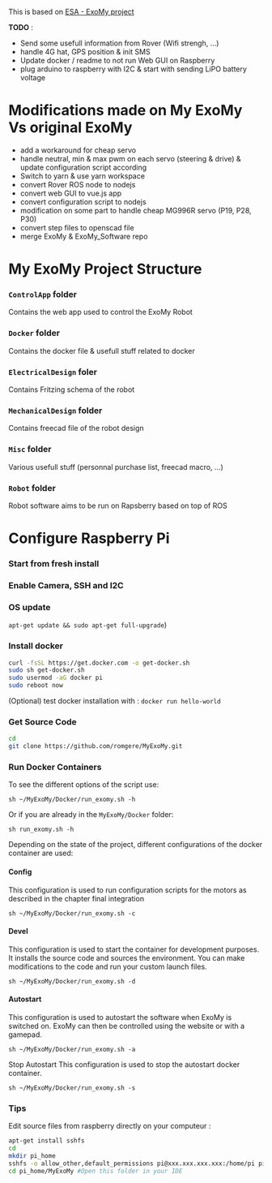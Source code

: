 This is based on [ESA - ExoMy project](https://github.com/esa-prl/ExoMy/)

**TODO** : 

- Send some usefull information from Rover (Wifi strengh, ...)
- handle 4G hat, GPS position & init SMS
- Update docker / readme to not run Web GUI on Raspberry
- plug arduino to raspberry with I2C & start with sending LiPO battery voltage

# Modifications made on My ExoMy Vs original ExoMy

- add a workaround for cheap servo
- handle neutral, min & max pwm on each servo (steering & drive) & update configuration script according
- Switch to yarn & use yarn workspace
- convert Rover ROS node to nodejs
- convert web GUI to vue.js app
- convert configuration script to nodejs
- modification on some part to handle cheap MG996R servo (P19, P28, P30)
- convert step files to openscad file
- merge ExoMy & ExoMy_Software repo

# My ExoMy Project Structure

### `ControlApp` folder

Contains the web app used to control the ExoMy Robot

### `Docker` folder

Contains the docker file & usefull stuff related to docker

### `ElectricalDesign` foler

Contains Fritzing schema of the robot

### `MechanicalDesign` folder

Contains freecad file of the robot design


### `Misc` folder

Various usefull stuff (personnal purchase list, freecad macro, ...)


### `Robot` folder

Robot software aims to be run on Rapsberry based on top of ROS


# Configure Raspberry Pi

### Start from fresh install

### Enable Camera, SSH and I2C

### OS update 
`apt-get update && sudo apt-get full-upgrade`)

### Install docker

```sh
curl -fsSL https://get.docker.com -o get-docker.sh
sudo sh get-docker.sh
sudo usermod -aG docker pi
sudo reboot now
```

(Optional) test docker installation with : 
`docker run hello-world`

### Get Source Code

```sh
cd
git clone https://github.com/romgere/MyExoMy.git
```

### Run Docker Containers

To see the different options of the script use:

`sh ~/MyExoMy/Docker/run_exomy.sh -h`

Or if you are already in the `MyExoMy/Docker` folder:

`sh run_exomy.sh -h`

Depending on the state of the project, different configurations of the docker container are used:

#### Config

This configuration is used to run configuration scripts for the motors as described in the chapter final integration

`sh ~/MyExoMy/Docker/run_exomy.sh -c`

#### Devel

This configuration is used to start the container for development purposes. It installs the source code and sources the environment. You can make modifications to the code and run your custom launch files.

`sh ~/MyExoMy/Docker/run_exomy.sh -d`

#### Autostart

This configuration is used to autostart the software when ExoMy is switched on. ExoMy can then be controlled using the website or with a gamepad.

`sh ~/MyExoMy/Docker/run_exomy.sh -a`

Stop Autostart This configuration is used to stop the autostart docker container.

`sh ~/MyExoMy/Docker/run_exomy.sh -s`

### Tips

Edit source files from raspberry directly on your computeur : 

```sh
apt-get install sshfs
cd
mkdir pi_home
sshfs -o allow_other,default_permissions pi@xxx.xxx.xxx.xxx:/home/pi pi_home/ # replace xxx.xxx.xxx.xxx by your raspberry address
cd pi_home/MyExoMy #Open this folder in your IDE
```